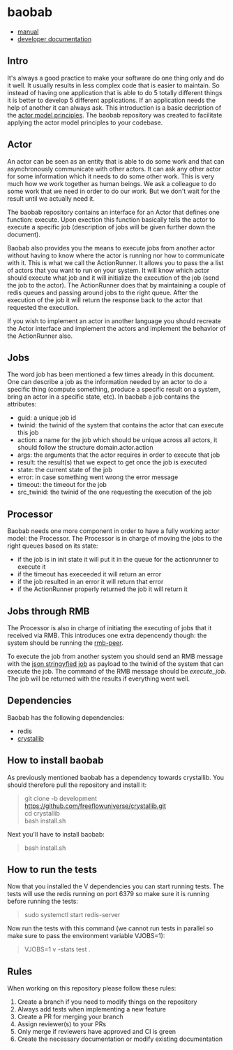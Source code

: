 # baobab

- [manual](https://freeflowuniverse.github.io/baobab)
- [developer documentation](https://freeflowuniverse.github.io/baobab/v)

## Intro

It's always a good practice to make your software do one thing only and do it well. It usually results in less complex code that is easier to maintain. So instead of having one application that is able to do 5 totally different things it is better to develop 5 different applications. If an application needs the help of another it can always ask. This introduction is a basic decription of the [actor model principles](https://www.oreilly.com/library/view/scala-reactive-programming/9781787288645/8253d31d-ed61-46c3-8c69-9d49d8d8ab07.xhtml). The baobab repository was created to facilitate applying the actor model principles to your codebase. 

## Actor

An actor can be seen as an entity that is able to do some work and that can asynchronously communicate with other actors. It can ask any other actor for some information which it needs to do some other work. This is very much how we work together as human beings. We ask a colleague to do some work that we need in order to do our work. But we don't wait for the result until we actually need it.

The baobab repository contains an interface for an Actor that defines one function: execute. Upon exection this function basically tells the actor to execute a specific job (description of jobs will be given further down the document).

Baobab also provides you the means to execute jobs from another actor without having to know where the actor is running nor how to communicate with it. This is what we call the ActionRunner. It allows you to pass the a list of actors that you want to run on your system. It will know which actor should execute what job and it will initialize the execution of the job (send the job to the actor). The ActionRunner does that by maintaining a couple of redis queues and passing around jobs to the right queue. After the execution of the job it will return the response back to the actor that requested the execution. 

If you wish to implement an actor in another language you should recreate the Actor interface and implement the actors and implement the behavior of the ActionRunner also.

## Jobs

The word job has been mentioned a few times already in this document. One can describe a job as the information needed by an actor to do a specific thing (compute something, produce a specific result on a system, bring an actor in a specific state, etc). In baobab a job contains the attributes:
- guid: a unique job id
- twinid: the twinid of the system that contains the actor that can execute this job
- action: a name for the job which should be unique across all actors, it should follow the structure domain.actor.action
- args: the arguments that the actor requires in order to execute that job
- result: the result(s) that we expect to get once the job is executed
- state: the current state of the job
- error: in case something went wrong the error message
- timeout: the timeout for the job
- src_twinid: the twinid of the one requesting the execution of the job

## Processor

Baobab needs one more component in order to have a fully working actor model: the Processor. The Processor is in charge of moving the jobs to the right queues based on its state:
- if the job is in init state it will put it in the queue for the actionrunner to execute it
- if the timeout has execeeded it will return an error
- if the job resulted in an error it will return that error
- if the ActionRunner properly returned the job it will return it

## Jobs through RMB
The Processor is also in charge of initiating the executing of jobs that it received via RMB. This introduces one extra depencendy though: the system should be running the [rmb-peer](https://github.com/threefoldtech/rmb-rs/releases). 

To execute the job from another system you should send an RMB message with the [json stringyfied job](jobs/model_json.v) as payload to the twinid of the system that can execute the job. The command of the RMB message should be *execute_job*. The job will be returned with the results if everything went well.

## Dependencies
Baobab has the following dependencies:
- redis
- [crystallib](https://github.com/freeflowuniverse/crystallib)

## How to install baobab
As previously mentioned baobab has a dependency towards crystallib. You should therefore pull the repository and install it:
> git clone -b development https://github.com/freeflowuniverse/crystallib.git \
> cd crystallib \
> bash install.sh

Next you'll have to install baobab:
> bash install.sh

## How to run the tests
Now that you installed the V dependencies you can start running tests. The tests will use the redis running on port 6379 so make sure it is running before running the tests:
> sudo systemctl start redis-server

Now run the tests with this command (we cannot run tests in parallel so make sure to pass the environment variable VJOBS=1):
> VJOBS=1 v -stats test .

## Rules
When working on this repository please follow these rules:
1) Create a branch if you need to modify things on the repository
2) Always add tests when implementing a new feature
3) Create a PR for merging your branch
4) Assign reviewer(s) to your PRs
5) Only merge if reviewers have approved and CI is green
6) Create the necessary documentation or modify existing documentation

